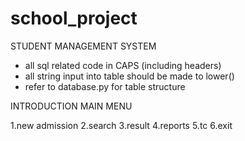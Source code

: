 # school_project
STUDENT MANAGEMENT SYSTEM 

- all sql related code in CAPS (including headers)
- all string input into table should be made to lower() 
- refer to database.py for table structure
  


INTRODUCTION 
MAIN MENU 

  1.new admission
  2.search 
  3.result 
  4.reports 
  5.tc 
  6.exit 


  
  
